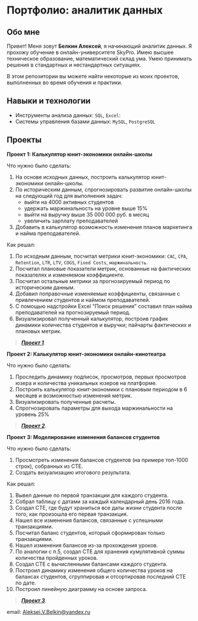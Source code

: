 # Портфолио: аналитик данных

## Обо мне 

Привет! Меня зовут **Белкин Алексей**, я начинающий аналитик данных. 
Я прохожу обучение в онлайн-университете SkyPro.
Имею высшее техническое образование, математический склад ума. Умею принимать решения в стандартных и нестандартных ситуациях.

В этом репозитории вы можете найти некоторые из моих проектов, выполненных во время обучения и практики.
<br>

## Навыки и технологии
- Инструменты анализа данных: ``SQL``, ``Excel``: 
- Системы управления базами данных: ``MySQL``, ``PostgreSQL``



## Проекты
**Проект 1: Калькулятор юнит-экономики онлайн-школы**
<p>Что нужно было сделать:<p>

 1. На основе исходных данных, построить калькулятор юнит-экономики онлайн-школы.
 2. По историческим данным, спрогнозировать развитие онлайн-школы на следующий год для выполнения задач:
     * выйти на 4000 активных студентов
     * удержать маржинальность на уровне выше 15%
     * выйти на выручку выше 35 000 000 руб. в месяц
     * увеличить зарплату преподавателей
  3. Добавить в калькулятор возможность изменения планов маркетинга и найма преподавателей.

<p>Как решал:<p>
  
 1. По исходным данным, посчитал метрики юнит-экономики: ``CAC``, ``CPA``, ``Retention``, ``LTR``, ``LTV``, ``COGS``, ``Fixed Costs``, ``маржинальность``.
 2. Посчитал плановые показатели метрик, основанные на фактических показателях и изменяемом коэффициенте.
 3. Посчитал остальные метрики за прогнозируемый период по историческим данным.
 4. Добавил поправочные изменяемые коэффициенты, связанные с привлечением студентов и наймом преподавателей.
 5. С помощью надстройки Excel "Поиск решения" составил план найма преподавателей на прогнозируемый период.
 6. Визуализировал полученный калькулятор, построив график динамики количества студентов и выручки; пайчарты фактических и плановых метрик.



> ***[Проект 1](https://docs.google.com/spreadsheets/d/1oQ3e7ZxFogvISTd-p8FxWTfJz0gaD93l/edit?usp=drive_link&ouid=107164017181156575573&rtpof=true&sd=true "Калькулятор юнит-экономики онлайн-школы")***.
  



**Проект 2: Калькулятор юнит-экономики онлайн-кинотеатра**
<p>Что нужно было сделать:<p>
 
1. Проследить динамику подписок, просмотров, первых просмотров юзера и количества уникальных юзеров на платформе.
2. Построить калькулятор юнит-экономики с плановым периодом в 6 месяцев и возможностью изменения метрик.
3. Визуализировать полученные расчеты.
4. Спрогнозировать параметры для выхода маржинальности на уровень 25%


> ***[Проект 2](https://docs.google.com/spreadsheets/d/1h1BU9OvcQSied2DahWJB07wujnBH6scQ/edit?usp=drive_link&ouid=107164017181156575573&rtpof=true&sd=true "Калькулятор юнит-экономики онлайн-кинотеатра")***.



**Проект 3: Моделирование изменения балансов студентов** 
<p>Что нужно было сделать:<p>

1. Просмотреть изменения балансов студентов (на примере топ-1000 строк), собранных из CTE. 
2. Создать визуализацию итогового результата.

<p>Как решал:<p>
 
1. Вывел данные по первой транзакции для каждого студента.
2. Собрал таблицу с датами за каждый календарный день 2016 года.
3. Создал CTE, где будут храниться все даты жизни студента после того, как произошла его первая транзакция. 
4. Нашел все изменения балансов, связанные с успешными транзакциями.
5. Посчитал баланс студентов, который сформирован только транзакциями.
6. Нашел изменения балансов из-за прохождения уроков.
7. По аналогии с п.5, создал CTE для хранения кумулятивной суммы количества пройденных уроков. 
8. Создал CTE с вычисленными балансами каждого студента.
9. Построил динамику изменения общего количества уроков на балансах студентов, сгруппировав и отсортировав последний CTE по дате.
10. Построил линейную диаграмму на основе запроса.


> ***[Проект 3](https://github.com/Aleksei-Belkin/Portfolio/tree/4e806476876a2ed9a24742945f7851d04ade66b5/%D0%9F%D1%80%D0%BE%D0%B5%D0%BA%D1%82%203
 "Моделирование изменения балансов студентов")***.


email: Aleksei.V.Belkin@yandex.ru
